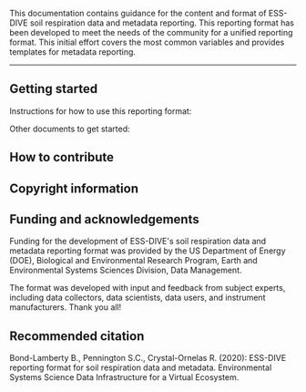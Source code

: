 This documentation contains guidance for the content and format of ESS-DIVE soil respiration data and metadata reporting. This reporting format has been developed to meet the needs of the community for a unified reporting format. This initial effort covers the most common variables and provides templates for metadata reporting.

---

## Getting started

Instructions for how to use this reporting format:

Other documents to get started:

## How to contribute 

## Copyright information

## Funding and acknowledgements

Funding for the development of ESS-DIVE's soil respiration data and metadata reporting format was provided by the US Department of Energy (DOE), Biological and Environmental Research Program, Earth and Environmental Systems Sciences Division, Data Management.

The format was developed with input and feedback from subject experts, including data collectors, data scientists, data users, and instrument manufacturers. Thank you all!

## Recommended citation

Bond-Lamberty B., Pennington S.C., Crystal-Ornelas R. (2020): ESS-DIVE reporting format for soil respiration data and metadata. Environmental Systems Science Data Infrastructure for a Virtual Ecosystem.
